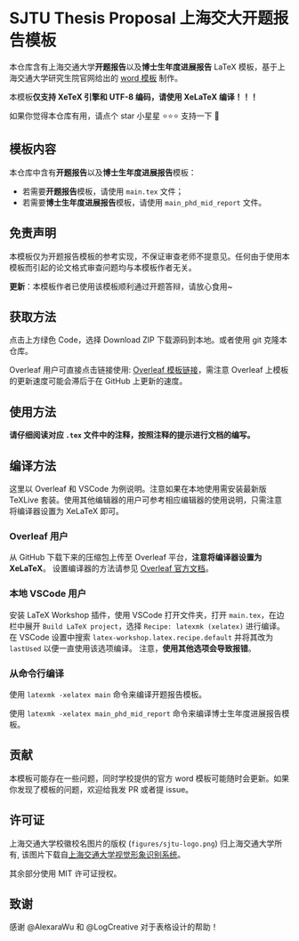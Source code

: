 # SJTU Thesis Proposal 上海交大开题报告模板

本仓库含有上海交通大学**开题报告**以及**博士生年度进展报告** LaTeX 模板，基于上海交通大学研究生院官网给出的 [word 模板](https://www.gs.sjtu.edu.cn/xzzx/pygl) 制作。

本模板**仅支持 XeTeX 引擎和 UTF-8 编码，请使用 XeLaTeX 编译！！！**

如果你觉得本仓库有用，请点个 star 小星星 :star::star::star: 支持一下 :star_struck:

## 模板内容

本仓库中含有**开题报告**以及**博士生年度进展报告**模板：

- 若需要**开题报告**模板，请使用 `main.tex` 文件；
- 若需要**博士生年度进展报告**模板，请使用 `main_phd_mid_report` 文件。

## 免责声明

本模板仅为开题报告模板的参考实现，不保证审查老师不提意见。任何由于使用本模板而引起的论文格式审查问题均与本模板作者无关。

**更新**：本模板作者已使用该模板顺利通过开题答辩，请放心食用~

## 获取方法

点击上方绿色 Code，选择 Download ZIP 下载源码到本地。或者使用 git 克隆本仓库。

Overleaf 用户可直接点击链接使用: [Overleaf 模板链接](https://www.overleaf.com/latex/templates/sjtu-thesis-proposal/wpxfhqvwdbwc)，需注意 Overleaf 上模板的更新速度可能会滞后于在 GitHub 上更新的速度。

## 使用方法

**请仔细阅读对应 `.tex` 文件中的注释，按照注释的提示进行文档的编写。**

## 编译方法

这里以 Overleaf 和 VSCode 为例说明。注意如果在本地使用需安装最新版 TeXLive 套装。使用其他编辑器的用户可参考相应编辑器的使用说明，只需注意将编译器设置为 XeLaTeX 即可。

### Overleaf 用户

从 GitHub 下载下来的压缩包上传至 Overleaf 平台，**注意将编译器设置为 XeLaTeX**。
设置编译器的方法请参见 [Overleaf 官方文档](https://www.overleaf.com/learn/how-to/Changing_compiler)。

### 本地 VSCode 用户

安装 LaTeX Workshop 插件，使用 VSCode 打开文件夹，打开 `main.tex`，在边栏中展开 `Build LaTeX project`，选择 `Recipe: latexmk (xelatex)` 进行编译。
在 VSCode 设置中搜索 `latex-workshop.latex.recipe.default` 并将其改为 `lastUsed` 以便一直使用该选项编译。
注意，**使用其他选项会导致报错**。

### 从命令行编译

使用 `latexmk -xelatex main` 命令来编译开题报告模板。

使用 `latexmk -xelatex main_phd_mid_report` 命令来编译博士生年度进展报告模板。

## 贡献

本模板可能存在一些问题，同时学校提供的官方 word 模板可能随时会更新。如果你发现了模板的问题，欢迎给我发 PR 或者提 issue。

## 许可证

上海交通大学校徽校名图片的版权 (`figures/sjtu-logo.png`) 归上海交通大学所有, 该图片下载自[上海交通大学视觉形象识别系统](https://vi.sjtu.edu.cn)。

其余部分使用 MIT 许可证授权。

## 致谢

感谢 @AlexaraWu 和 @LogCreative 对于表格设计的帮助！
